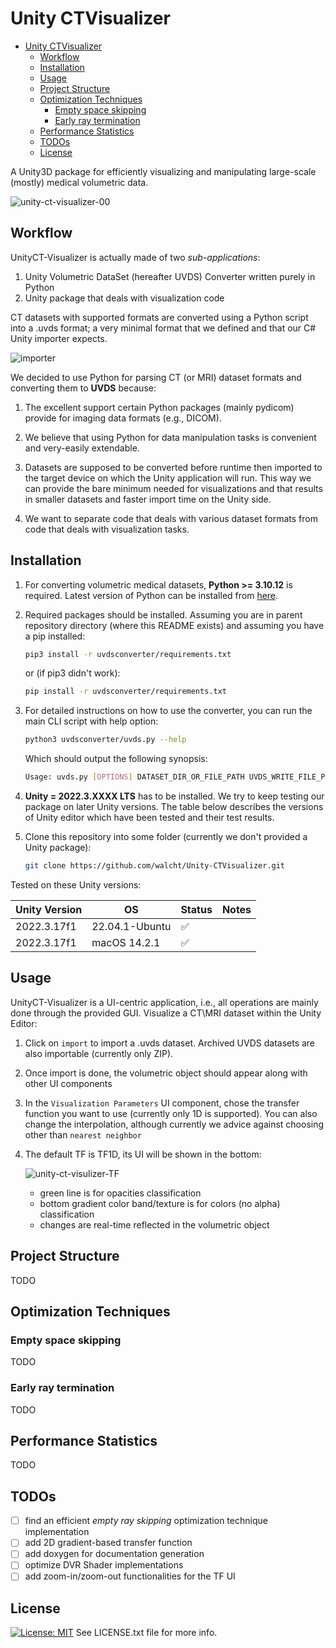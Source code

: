 # Unity CTVisualizer

<!--toc:start-->
- [Unity CTVisualizer](#unity-ctvisualizer)
  - [Workflow](#workflow)
  - [Installation](#installation)
  - [Usage](#usage)
  - [Project Structure](#project-structure)
  - [Optimization Techniques](#optimization-techniques)
    - [Empty space skipping](#empty-space-skipping)
    - [Early ray termination](#early-ray-termination)
  - [Performance Statistics](#performance-statistics)
  - [TODOs](#todos)
  - [License](#license)
<!--toc:end-->

A Unity3D package for efficiently visualizing and manipulating large-scale (mostly)
medical volumetric data.

![unity-ct-visualizer-00](https://github.com/walcht/Unity-CTVisualizer/assets/89390465/6084fb58-689a-4cf9-97f4-b84a0e262e9a)

## Workflow

UnityCT-Visualizer is actually made of two *sub-applications*:

1. Unity Volumetric DataSet (hereafter UVDS) Converter written purely in Python
1. Unity package that deals with visualization code

CT datasets with supported formats are converted using a Python script into a .uvds
format; a very minimal format that we defined and that our C# Unity importer expects.

![importer](https://github.com/walcht/Unity-CTVisualizer/assets/148270400/cbd2edd8-bde7-4b07-83cd-8f1adbc187d2)

We decided to use Python for parsing CT (or MRI) dataset formats and converting
them to **UVDS** because:

1. The excellent support certain Python packages (mainly pydicom) provide
for imaging data formats (e.g., DICOM).

1. We believe that using Python for data manipulation tasks is convenient and
very-easily extendable.

1. Datasets are supposed to be converted before runtime then imported to the target
device on which the Unity application will run. This way we can provide the bare
minimum needed for visualizations and that results in smaller datasets and faster
import time on the Unity side.

1. We want to separate code that deals with various dataset formats from code
that deals with visualization tasks.

## Installation

1. For converting volumetric medical datasets, **Python >= 3.10.12** is required.
Latest version of Python can be installed from [here](https://www.python.org/downloads/).
1. Required packages should be installed. Assuming you are in parent repository directory
(where this README exists) and assuming you have a pip installed:

    ```bash
    pip3 install -r uvdsconverter/requirements.txt
    ```

    or (if pip3 didn't work):

    ```bash
    pip install -r uvdsconverter/requirements.txt
    ```

1. For detailed instructions on how to use the converter, you can run the main
CLI script with help option:

    ```bash
    python3 uvdsconverter/uvds.py --help
    ```

    Which should output the following synopsis:

    ```bash
    Usage: uvds.py [OPTIONS] DATASET_DIR_OR_FILE_PATH UVDS_WRITE_FILE_PATH
    ```

1. **Unity = 2022.3.XXXX LTS** has to be installed. We try to keep testing our
package on later Unity versions. The table below describes the versions of
Unity editor which have been tested and their test results.

1. Clone this repository into some folder (currently we don't provided a Unity
package):

    ```bash
    git clone https://github.com/walcht/Unity-CTVisualizer.git
    ```

Tested on these Unity versions:

| Unity Version | OS             | Status | Notes |
|---------------|----------------|--------|-------|
| 2022.3.17f1   | 22.04.1-Ubuntu |:white_check_mark:||
| 2022.3.17f1   | macOS 14.2.1   |:white_check_mark:||

## Usage

 UnityCT-Visualizer is a UI-centric application, i.e., all operations are mainly
 done through the provided GUI. Visualize a CT\MRI dataset within the Unity Editor:

 1. Click on ```import``` to import a .uvds dataset. Archived UVDS datasets are
 also importable (currently only ZIP).

 1. Once import is done, the volumetric object should appear along with other UI
 components

 1. In the ```Visualization Parameters``` UI component, chose the transfer function
 you want to use (currently only 1D is supported). You can also change the
 interpolation, although currently we advice against choosing other than
 ```nearest neighbor```

 1. The default TF is TF1D, its UI will be shown in the bottom:

    ![unity-ct-visulizer-TF](https://github.com/walcht/Unity-CTVisualizer/assets/89390465/3d4decdd-6974-46c6-b572-f41088265e75)
    - green line is for opacities classification
    - bottom gradient color band/texture is for colors (no alpha) classification
    - changes are real-time reflected in the volumetric object

## Project Structure

TODO

## Optimization Techniques

### Empty space skipping
TODO

### Early ray termination

TODO

## Performance Statistics

TODO

## TODOs

- [ ] find an efficient *empty ray skipping* optimization technique implementation
- [ ] add 2D gradient-based transfer function
- [ ] add doxygen for documentation generation
- [ ] optimize DVR Shader implementations
- [ ] add zoom-in/zoom-out functionalities for the TF UI

## License

[![License: MIT](https://img.shields.io/badge/License-MIT-yellow.svg)](https://opensource.org/licenses/MIT)
See LICENSE.txt file for more info.
